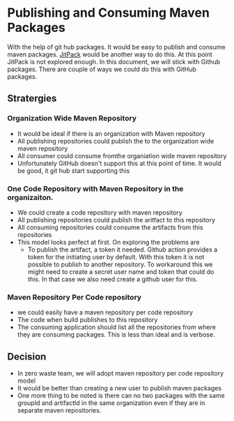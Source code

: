 # Publishing and Consuming Maven Packages

With the help of git hub packages. It would be easy to publish and consume maven packages. [JitPack](https://jitpack.io/) would be another way to do this. At this point JitPack is not explored enough. In this document, we will stick with Github packages. There are couple of ways we could do this with GitHub packages.

## Stratergies

### Organization Wide Maven Repository
* It would be ideal if there is an organization with Maven repository
* All publishing repositories could publish the to the organization wide maven repository
* All consumer could consume fromthe organiation wide maven repository
* Unfortunately GitHub doesn't support this at this point of time. It would be good, it git hub start supporting this

### One Code Repository with Maven Repository in the organizaiton.
* We could create a code repository with maven repository
* All publishing repositories could publish the aritfact to this repository
* All consuming repositories could consume the artifacts from this repositories
* This model looks perfect at first. On exploring the problems are 
  * To publish the artifact, a token it needed. Github action provides a token for the initiating user by default. With this token it is not possible to publish to another repository. To workaround this we might need to create a secret user name and token that could do this. In that case we also need create a github user for this.

### Maven Repository Per Code repository
* we could easily have a maven repository per code repository
* The code when build publishes to this repository
* The consuming application should list all the repositories from where they are consuming packages. This is less than ideal and is verbose.

## Decision
* In zero waste team, we will adopt maven repository per code repository model
* It would be better than creating a new user to publish maven packages
* One more thing to be noted is there can no two packages with the same groupId and artifactId in the same organization even if they are in separate maven repositories.
